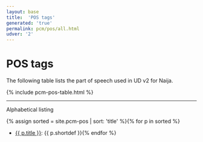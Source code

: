 ```yaml
---
layout: base
title:  'POS tags'
generated: 'true'
permalink: pcm/pos/all.html
udver: '2'
---
```


# POS tags

The following table lists the part of speech used in UD v2 for Naija. 

{% include pcm-pos-table.html %}

----------

Alphabetical listing

{% assign sorted = site.pcm-pos | sort: 'title' %}{% for p in sorted %}
* [{{ p.title }}](): {{ p.shortdef }}{% endfor %}
